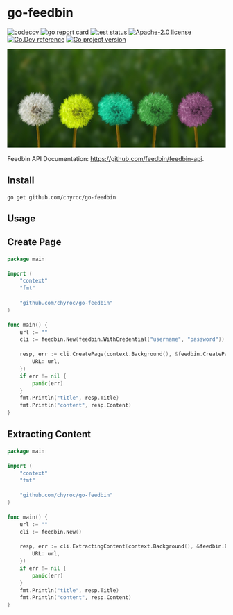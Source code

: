 # go-feedbin

[![codecov](https://codecov.io/gh/chyroc/go-feedbin/branch/master/graph/badge.svg?token=Z73T6YFF80)](https://codecov.io/gh/chyroc/go-feedbin)
[![go report card](https://goreportcard.com/badge/github.com/chyroc/go-feedbin "go report card")](https://goreportcard.com/report/github.com/chyroc/go-feedbin)
[![test status](https://github.com/chyroc/go-feedbin/actions/workflows/test.yml/badge.svg)](https://github.com/chyroc/go-feedbin/actions)
[![Apache-2.0 license](https://img.shields.io/badge/License-Apache%202.0-brightgreen.svg)](https://opensource.org/licenses/Apache-2.0)
[![Go.Dev reference](https://img.shields.io/badge/go.dev-reference-blue?logo=go&logoColor=white)](https://pkg.go.dev/github.com/chyroc/go-feedbin)
[![Go project version](https://badge.fury.io/go/github.com%2Fchyroc%2Fgo-feedbin.svg)](https://badge.fury.io/go/github.com%2Fchyroc%2Fgo-feedbin)

![](./header.jpg)

Feedbin API Documentation: https://github.com/feedbin/feedbin-api.

## Install

```shell
go get github.com/chyroc/go-feedbin
```

## Usage

## Create Page

```go
package main

import (
	"context"
	"fmt"

	"github.com/chyroc/go-feedbin"
)

func main() {
	url := ""
	cli := feedbin.New(feedbin.WithCredential("username", "password"))

	resp, err := cli.CreatePage(context.Background(), &feedbin.CreatePageReq{
		URL: url,
	})
	if err != nil {
		panic(err)
	}
	fmt.Println("title", resp.Title)
	fmt.Println("content", resp.Content)
}
```

## Extracting Content

```go
package main

import (
	"context"
	"fmt"

	"github.com/chyroc/go-feedbin"
)

func main() {
	url := ""
	cli := feedbin.New()

	resp, err := cli.ExtractingContent(context.Background(), &feedbin.ExtractingContentReq{
		URL: url,
	})
	if err != nil {
		panic(err)
	}
	fmt.Println("title", resp.Title)
	fmt.Println("content", resp.Content)
}
```